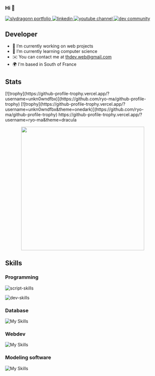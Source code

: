 ### Hi 👋

<!--
**unkn0wndfbx/unkn0wndfbx** is a ✨ _special_ ✨ repository because its `README.md` (this file) appears on your GitHub profile.

Here are some ideas to get you started:
-->

<p>
  <a href="https://thdev.vercel.app/">
    <img alt="slydragonn portfolio" title="My Portfolio" src="https://custom-icon-badges.demolab.com/badge/my--website-white.svg?logo=sly-portfolio"/>
  </a>
  <a href="https://www.linkedin.com/in/alejolg/">
    <img alt="linkedin" title="Linkedin" src="https://custom-icon-badges.demolab.com/badge/alejolg-blue.svg?logo=linkedin"/>
  </a>
  <a href="https://www.youtube.com/@slydragonn">
    <img alt="youtube channel" title="Youtube" src="https://custom-icon-badges.demolab.com/badge/@slydragonn-red.svg?logo=slyyoutube&logoColor=white"/>
  </a>
  <a href="https://dev.to/slydragonn">
    <img alt="dev community" title="DEV" src="https://custom-icon-badges.demolab.com/badge/slydragonn-black.svg?logo=devdotto"/>
  </a>
</p>

## Developer

- 🔭 I’m currently working on web projects
- 🌱 I’m currently learning computer science
- ✉️ You can contact me at [thdev.web@gmail.com](mailto:thdev.web@gmail.com)
- 🌍 I'm based in South of France

## Stats

<p>
  [![trophy](https://github-profile-trophy.vercel.app/?username=unkn0wndfbx)](https://github.com/ryo-ma/github-profile-trophy)
  [![trophy](https://github-profile-trophy.vercel.app/?username=unkn0wndfbx&theme=onedark)](https://github.com/ryo-ma/github-profile-trophy)
  <a href="https://github-profile-trophy.vercel.app/?username=unkn0wndfbx&title=Stars,Followers"></a>
  https://github-profile-trophy.vercel.app/?username=ryo-ma&theme=dracula
</p>

<p align="center">
  <img src="https://wakatime.com/share/@018dad70-d7e7-4987-bcfc-e91d2039d8a7/371715ad-e072-48e8-96e3-56a77d330f3e.svg" width="400" height="400" />
</p>


## Skills 

### Programming
![script-skills](https://skillicons.dev/icons?i=python,php)

![dev-skills](https://skillicons.dev/icons?i=java,arduino,flutter)

### Database
![My Skills](https://skillicons.dev/icons?i=mysql,firebase)

### Webdev
![My Skills](https://skillicons.dev/icons?i=html,css,react,tailwind,threejs,javascript,nodejs)

### Modeling software
![My Skills](https://skillicons.dev/icons?i=ae,ps,figma)
